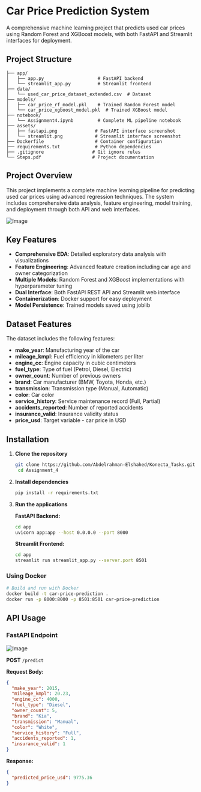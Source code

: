 # Car Price Prediction System

A comprehensive machine learning project that predicts used car prices using Random Forest and XGBoost models, with both FastAPI and Streamlit interfaces for deployment.

## Project Structure

```
├── app/
│   ├── app.py                    # FastAPI backend
│   └── streamlit_app.py          # Streamlit frontend
├── data/
│   └── used_car_price_dataset_extended.csv  # Dataset
├── models/
│   ├── car_price_rf_model.pkl    # Trained Random Forest model
│   └── car_price_xgboost_model.pkl  # Trained XGBoost model
├── notebook/
│   └── Assignment4.ipynb         # Complete ML pipeline notebook
├── assets/
│   ├── fastapi.png              # FastAPI interface screenshot
│   └── streamlit.png            # Streamlit interface screenshot
├── Dockerfile                   # Container configuration
├── requirements.txt             # Python dependencies
├── .gitignore                  # Git ignore rules
└── Steps.pdf                   # Project documentation
```

## Project Overview

This project implements a complete machine learning pipeline for predicting used car prices using advanced regression techniques. The system includes comprehensive data analysis, feature engineering, model training, and deployment through both API and web interfaces.


![Image](https://github.com/user-attachments/assets/247f6c6c-1422-4b2a-95e5-81960479a613)


## Key Features

- **Comprehensive EDA**: Detailed exploratory data analysis with visualizations
- **Feature Engineering**: Advanced feature creation including car age and owner categorization
- **Multiple Models**: Random Forest and XGBoost implementations with hyperparameter tuning
- **Dual Interface**: Both FastAPI REST API and Streamlit web interface
- **Containerization**: Docker support for easy deployment
- **Model Persistence**: Trained models saved using joblib

## Dataset Features

The dataset includes the following features:
- **make_year**: Manufacturing year of the car
- **mileage_kmpl**: Fuel efficiency in kilometers per liter
- **engine_cc**: Engine capacity in cubic centimeters
- **fuel_type**: Type of fuel (Petrol, Diesel, Electric)
- **owner_count**: Number of previous owners
- **brand**: Car manufacturer (BMW, Toyota, Honda, etc.)
- **transmission**: Transmission type (Manual, Automatic)
- **color**: Car color
- **service_history**: Service maintenance record (Full, Partial)
- **accidents_reported**: Number of reported accidents
- **insurance_valid**: Insurance validity status
- **price_usd**: Target variable - car price in USD

## Installation

1. **Clone the repository**
   ```bash
   git clone https://github.com/Abdelrahman-Elshahed/Konecta_Tasks.git
    cd Assignment_4
   ```

2. **Install dependencies**
   ```bash
   pip install -r requirements.txt
   ```

3. **Run the applications**
   
   **FastAPI Backend:**
   ```bash
   cd app
   uvicorn app:app --host 0.0.0.0 --port 8000
   ```
   
   **Streamlit Frontend:**
   ```bash
   cd app
   streamlit run streamlit_app.py --server.port 8501
   ```

### Using Docker

```bash
# Build and run with Docker
docker build -t car-price-prediction .
docker run -p 8000:8000 -p 8501:8501 car-price-prediction
```


## API Usage

### FastAPI Endpoint
![Image](https://github.com/user-attachments/assets/19231679-43b6-4db5-9ac8-bda17ec602d4)

**POST** `/predict`

**Request Body:**
```json
{
  "make_year": 2015,
  "mileage_kmpl": 20.23,
  "engine_cc": 4000,
  "fuel_type": "Diesel",
  "owner_count": 5,
  "brand": "Kia",
  "transmission": "Manual",
  "color": "White",
  "service_history": "Full",
  "accidents_reported": 1,
  "insurance_valid": 1
}
```

**Response:**
```json
{
  "predicted_price_usd": 9775.36
}
```
